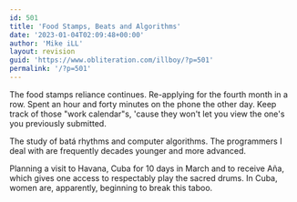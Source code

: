 ```yaml
---
id: 501
title: 'Food Stamps, Beats and Algorithms'
date: '2023-01-04T02:09:48+00:00'
author: 'Mike iLL'
layout: revision
guid: 'https://www.obliteration.com/illboy/?p=501'
permalink: '/?p=501'
---
```


<!-- wp:paragraph -->
<p>The food stamps reliance continues. Re-applying for the fourth month in a row. Spent an hour and forty minutes on the phone the other day. Keep track of those "work calendar"s, 'cause they won't let you view the one's you previously submitted.</p>
<!-- /wp:paragraph -->

<!-- wp:paragraph -->
<p>The study of batá rhythms and computer algorithms. The programmers I deal with are frequently decades younger and more advanced.</p>
<!-- /wp:paragraph -->

<!-- wp:paragraph -->
<p>Planning a visit to Havana, Cuba for 10 days in March and to receive Aña, which gives one access to respectably play the sacred drums. In Cuba, women are, apparently, beginning to break this taboo.</p>
<!-- /wp:paragraph -->